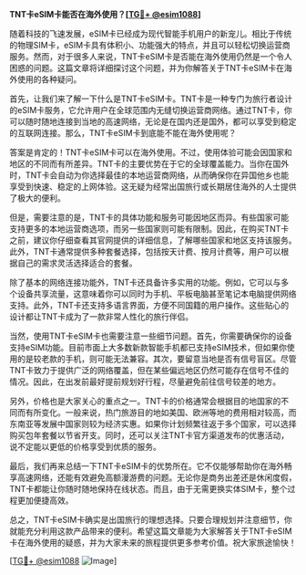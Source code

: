 **TNT卡eSIM卡能否在海外使用？[[TG💪+ @esim1088](https://t.me/s/esim1088)]**

随着科技的飞速发展，eSIM卡已经成为现代智能手机用户的新宠儿。相比于传统的物理SIM卡，eSIM卡具有体积小、功能强大的特点，并且可以轻松切换运营商服务。然而，对于很多人来说，TNT卡eSIM卡是否能在海外使用仍然是一个令人困惑的问题。这篇文章将详细探讨这个问题，并为你解答关于TNT卡eSIM卡在海外使用的各种疑问。

首先，让我们来了解一下什么是TNT卡eSIM卡。TNT卡是一种专门为旅行者设计的eSIM卡服务，它允许用户在全球范围内无缝切换运营商网络。通过TNT卡，你可以随时随地连接到当地的高速网络，无论是在国内还是国外，都可以享受到稳定的互联网连接。那么，TNT卡eSIM卡到底能不能在海外使用呢？

答案是肯定的！TNT卡eSIM卡可以在海外使用。不过，使用体验可能会因国家和地区的不同而有所差异。TNT卡的主要优势在于它的全球覆盖能力。当你在国外时，TNT卡会自动为你选择最佳的本地运营商网络，从而确保你在异国他乡也能享受到快速、稳定的上网体验。这无疑为经常出国旅行或长期居住海外的人士提供了极大的便利。

但是，需要注意的是，TNT卡的具体功能和服务可能因地区而异。有些国家可能支持更多的本地运营商选项，而另一些国家则可能有限制。因此，在购买TNT卡之前，建议你仔细查看其官网提供的详细信息，了解哪些国家和地区支持该服务。此外，TNT卡通常提供多种套餐选择，包括按天计费、按月计费等，用户可以根据自己的需求灵活选择适合的套餐。

除了基本的网络连接功能外，TNT卡还具备许多实用的功能。例如，它可以与多个设备共享流量，这意味着你可以同时为手机、平板电脑甚至笔记本电脑提供网络支持。此外，TNT卡还支持多语言界面，方便不同国籍的用户操作。这些贴心的设计都让TNT卡成为了一款非常人性化的旅行伴侣。

当然，使用TNT卡eSIM卡也需要注意一些细节问题。首先，你需要确保你的设备支持eSIM功能。目前市面上大多数新款智能手机都已支持eSIM技术，但如果你使用的是较老款的手机，则可能无法兼容。其次，要留意当地是否有信号盲区。尽管TNT卡致力于提供广泛的网络覆盖，但在某些偏远地区仍然可能存在信号不佳的情况。因此，在出发前最好提前规划好行程，尽量避免前往信号较差的地方。

另外，价格也是大家关心的重点之一。TNT卡的价格通常会根据目的地国家的不同而有所变化。一般来说，热门旅游目的地如美国、欧洲等地的费用相对较高，而东南亚等发展中国家则较为经济实惠。如果你计划频繁往返于多个国家，可以选择购买包年套餐以节省开支。同时，还可以关注TNT卡官方渠道发布的优惠活动，说不定能以更低的价格享受到优质的服务。

最后，我们再来总结一下TNT卡eSIM卡的优势所在。它不仅能够帮助你在海外畅享高速网络，还能有效避免高额漫游费的问题。无论你是商务出差还是休闲度假，TNT卡都能让你随时随地保持在线状态。而且，由于无需更换实体SIM卡，整个过程更加便捷高效。

总之，TNT卡eSIM卡确实是出国旅行的理想选择。只要合理规划并注意细节，你就能充分利用这款产品带来的便利。希望这篇文章能为大家解答关于TNT卡eSIM卡在海外使用的疑惑，并为大家未来的旅程提供更多参考价值。祝大家旅途愉快！

[[TG💪+ @esim1088](https://t.me/s/esim1088) ![Image](https://i.postimg.cc/4NQfJmqS/Snipaste-2025-05-13-00-14-12.png)]